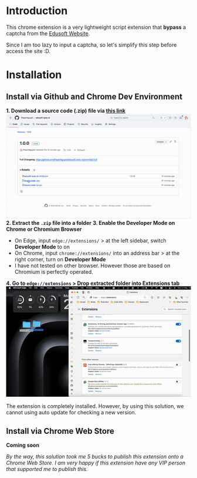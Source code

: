 # Introduction

This chrome extension is a very lightweight script extension that **bypass** a captcha from the [Edusoft Website](https://edusoftweb.hcmiu.edu.vn/).

Since I am too lazy to input a captcha, so let's simplify this step before access the site :D.

# Installation

## Install via Github and Chrome Dev Environment

**1. Download a source code (.zip) file via [this link](https://github.com/PlayerNguyen/edusoft-auto-in/releases)**
![alt text](images/install-via-dev-1.gif "Download a release version")
**2. Extract the `.zip` file into a folder**
**3. Enable the Developer Mode on Chrome or Chromium Browser**

- On Edge, input `edge://extensions/` > at the left sidebar, switch **Developer Mode** to on
- On Chrome, input `chrome://extensions/` into an address bar > at the right corner, turn on **Developer Mode**
- I have not tested on other browser. However those are based on Chromium is perfectly operated.

**4. Go to `edge://extensions` > Drop extracted folder into Extensions tab**
![alt text](images/install-via-dev-2.gif "Drop to install")

The extension is completely installed. However, by using this solution, we cannot using auto update for checking a new version.

## Install via Chrome Web Store

**Coming soon**

_By the way, this solution took me 5 bucks to publish this extension onto a Chrome Web Store. I am very happy if this extension have any VIP person that supported me to publish this._ 
